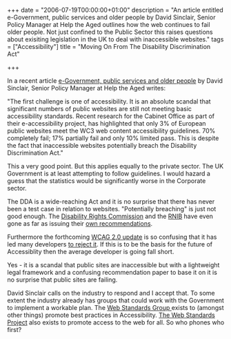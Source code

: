 +++
date = "2006-07-19T00:00:00+01:00"
description = "An article entitled e-Government, public services and older people by David Sinclair, Senior Policy Manager at Help the Aged outlines how the web continues to fail older people. Not just confined to the Public Sector this raises questions about exisiting legislation in the UK to deal with inaccessible websites."
tags = ["Accessibility"]
title = "Moving On From The Disability Discrimination Act"

+++

In a recent article [e-Government, public services and older people][1] by David Sinclair, Senior Policy Manager at Help the Aged writes:

"The first challenge is one of accessibility. It is an absolute scandal that significant numbers of public websites are still not meeting basic accessibility standards. Recent research for the Cabinet Office as part of their e-accessibility project, has highlighted that only 3% of European public websites meet the WC3 web content accessibility guidelines. 70% completely fail; 17% partially fail and only 10% limited pass. This is despite the fact that inaccessible websites potentially breach the Disability Discrimination Act."

This a very good point. But this applies equally to the private sector. The UK Government is at least attempting to follow guidelines. I would hazard a guess that the statistics would be significantly worse in the Corporate sector. 

The DDA is a wide-reaching Act and it is no surprise that there has never been a test case in relation to websites. "Potentially breaching" is just not good enough. The [Disability Rights Commission][2] and the [RNIB][3] have even gone as far as issuing their [own recommendations][4]. 

Furthermore the forthcoming [WCAG 2.0 update][5] is so confusing that it has led many developers [to reject it][6]. If this is to be the basis for the future of Accessiblity then the average developer is going fall short. 

Yes - it is a scandal that public sites are inaccessible but with a lightweight legal framework and a confusing recommendation paper to base it on it is no surprise that public sites are failing.

David Sinclair calls on the industry to respond and I accept that. To some extent the industry already has groups that could work with the Government to implement a workable plan. The [Web Standards Group ][7]exists to (amongst other things) promote best practices in Accessibility. [The Web Standards Project][8] also exists to promote access to the web for all. So who phones who first?

 [1]: http://www.egovmonitor.com/node/6662
 [2]: http://www.drc-gb.org/
 [3]: http://www.rnib.org.uk/
 [4]: http://www.drc-gb.org/library/website_accessibility_guidance/pas_78.aspx
 [5]: http://www.w3.org/TR/WCAG20/
 [6]: http://alistapart.com/articles/tohellwithwcag2
 [7]: http://webstandardsgroup.org/
 [8]: http://www.webstandards.org/
